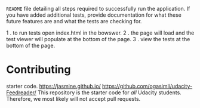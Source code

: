 
 `README` file detailing all steps required to successfully run the application. If you have added additional tests, provide documentation for what these future features are and what the tests are checking for.

1 . to run tests open index.html in the bowswer. 
2 . the page will load and the test viewer will populate at the bottom of the page. 
3 . view the tests at the bottom of the page.



# Contributing
starter code.
https://jasmine.github.io/
https://github.com/ogasimli/udacity-Feedreader/ 
This repository is the starter code for _all_ Udacity students. Therefore, we most likely will not accept pull requests.
